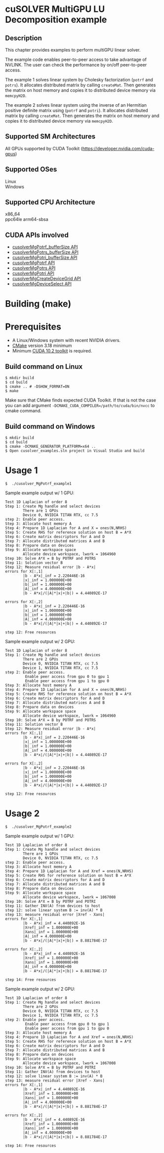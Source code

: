 # cuSOLVER MultiGPU LU Decomposition example

## Description

This chapter provides examples to perform multiGPU linear solver.

The example code enables peer-to-peer access to take advantage of NVLINK. The user can check the performance by on/off peer-to-peer access.

The example 1 solves linear system by Cholesky factorization (`potrf` and `potrs`). It allocates distributed matrix by calling `createMat`. Then generates the matrix on host memory and copies it to distributed device memory via `memcpyH2D`.

The example 2 solves linear system using the inverse of an Hermitian positive definite matrix using (`potrf` and `potri`). It allocates distributed matrix by calling `createMat`. Then generates the matrix on host memory and copies it to distributed device memory via `memcpyH2D`.

## Supported SM Architectures

All GPUs supported by CUDA Toolkit (https://developer.nvidia.com/cuda-gpus)  

## Supported OSes

Linux  
Windows

## Supported CPU Architecture

x86_64  
ppc64le
arm64-sbsa

## CUDA APIs involved
- [cusolverMgPotrf_bufferSize API](https://docs.nvidia.com/cuda/cusolver/index.html#mg-potrf)
- [cusolverMgPotrs_bufferSize API](https://docs.nvidia.com/cuda/cusolver/index.html#mg-potrs)
- [cusolverMgPotri_bufferSize API](https://docs.nvidia.com/cuda/cusolver/index.html#mg-potri)
- [cusolverMgPotrf API](https://docs.nvidia.com/cuda/cusolver/index.html#mg-potrf)
- [cusolverMgPotrs API](https://docs.nvidia.com/cuda/cusolver/index.html#mg-potrs)
- [cusolverMgPotri API](https://docs.nvidia.com/cuda/cusolver/index.html#mg-potri)
- [cusolverMgCreateDeviceGrid API](https://docs.nvidia.com/cuda/cusolver/index.html#mg-grid)
- [cusolverMgDeviceSelect API](https://docs.nvidia.com/cuda/cusolver/index.html#mg-device)

# Building (make)

# Prerequisites
- A Linux/Windows system with recent NVIDIA drivers.
- [CMake](https://cmake.org/download) version 3.18 minimum
- Minimum [CUDA 10.2 toolkit](https://developer.nvidia.com/cuda-downloads) is required.

## Build command on Linux
```
$ mkdir build
$ cd build
$ cmake .. # -DSHOW_FORMAT=ON
$ make
```
Make sure that CMake finds expected CUDA Toolkit. If that is not the case you can add argument `-DCMAKE_CUDA_COMPILER=/path/to/cuda/bin/nvcc` to cmake command.

## Build command on Windows
```
$ mkdir build
$ cd build
$ cmake -DCMAKE_GENERATOR_PLATFORM=x64 ..
$ Open cusolver_examples.sln project in Visual Studio and build
```

# Usage 1
```
$  ./cusolver_MgPotrf_example1
```

Sample example output w/ 1 GPU:

```
Test 1D Laplacian of order 8
Step 1: Create Mg handle and select devices 
        There are 1 GPUs 
        Device 0, NVIDIA TITAN RTX, cc 7.5 
step 2: Enable peer access.
Step 3: Allocate host memory A 
Step 4: Prepare 1D Laplacian for A and X = ones(N,NRHS) 
Step 5: Create RHS for reference solution on host B = A*X 
Step 6: Create matrix descriptors for A and D 
Step 7: Allocate distributed matrices A and B 
Step 8: Prepare data on devices 
Step 9: Allocate workspace space 
        Allocate device workspace, lwork = 1064960 
Step 10: Solve A*X = B by POTRF and POTRS 
Step 11: Solution vector B
Step 12: Measure residual error |b - A*x| 
errors for X[:,1] 
        |b - A*x|_inf = 2.220446E-16
        |x|_inf = 1.000000E+00
        |b|_inf = 1.000000E+00
        |A|_inf = 4.000000E+00
        |b - A*x|/(|A|*|x|+|b|) = 4.440892E-17

errors for X[:,2] 
        |b - A*x|_inf = 2.220446E-16
        |x|_inf = 1.000000E+00
        |b|_inf = 1.000000E+00
        |A|_inf = 4.000000E+00
        |b - A*x|/(|A|*|x|+|b|) = 4.440892E-17

step 12: Free resources
```

Sample example output w/ 2 GPU:

```
Test 1D Laplacian of order 8
Step 1: Create Mg handle and select devices 
        There are 2 GPUs 
        Device 0, NVIDIA TITAN RTX, cc 7.5 
        Device 1, NVIDIA TITAN RTX, cc 7.5 
step 2: Enable peer access.
         Enable peer access from gpu 0 to gpu 1
         Enable peer access from gpu 1 to gpu 0
Step 3: Allocate host memory A 
Step 4: Prepare 1D Laplacian for A and X = ones(N,NRHS) 
Step 5: Create RHS for reference solution on host B = A*X 
Step 6: Create matrix descriptors for A and D 
Step 7: Allocate distributed matrices A and B 
Step 8: Prepare data on devices 
Step 9: Allocate workspace space 
        Allocate device workspace, lwork = 1064960 
Step 10: Solve A*X = B by POTRF and POTRS 
Step 11: Solution vector B
Step 12: Measure residual error |b - A*x| 
errors for X[:,1] 
        |b - A*x|_inf = 2.220446E-16
        |x|_inf = 1.000000E+00
        |b|_inf = 1.000000E+00
        |A|_inf = 4.000000E+00
        |b - A*x|/(|A|*|x|+|b|) = 4.440892E-17

errors for X[:,2] 
        |b - A*x|_inf = 2.220446E-16
        |x|_inf = 1.000000E+00
        |b|_inf = 1.000000E+00
        |A|_inf = 4.000000E+00
        |b - A*x|/(|A|*|x|+|b|) = 4.440892E-17

step 12: Free resources
```

# Usage 2
```
$  ./cusolver_MgPotrf_example2
```

Sample example output w/ 1 GPU:

```
Test 1D Laplacian of order 8
Step 1: Create Mg handle and select devices 
        There are 1 GPUs 
        Device 0, NVIDIA TITAN RTX, cc 7.5 
step 2: Enable peer access.
Step 3: Allocate host memory A 
Step 4: Prepare 1D Laplacian for A and Xref = ones(N,NRHS) 
Step 5: Create RHS for reference solution on host B = A*X 
Step 6: Create matrix descriptors for A and D 
Step 7: Allocate distributed matrices A and B 
Step 8: Prepare data on devices 
Step 9: Allocate workspace space 
        Allocate device workspace, lwork = 1067008 
Step 10: Solve A*X = B by POTRF and POTRI 
Step 11: Gather INV(A) from devices to host
step 12: solve linear system B := inv(A) * B 
step 13: measure residual error |Xref - Xans| 
errors for X[:,1] 
        |b - A*x|_inf = 4.440892E-16
        |Xref|_inf = 1.000000E+00
        |Xans|_inf = 1.000000E+00
        |A|_inf = 4.000000E+00
        |b - A*x|/(|A|*|x|+|b|) = 8.881784E-17

errors for X[:,2] 
        |b - A*x|_inf = 4.440892E-16
        |Xref|_inf = 1.000000E+00
        |Xans|_inf = 1.000000E+00
        |A|_inf = 4.000000E+00
        |b - A*x|/(|A|*|x|+|b|) = 8.881784E-17

step 14: Free resources
```

Sample example output w/ 2 GPU:

```
Test 1D Laplacian of order 8
Step 1: Create Mg handle and select devices 
        There are 2 GPUs 
        Device 0, NVIDIA TITAN RTX, cc 7.5 
        Device 1, NVIDIA TITAN RTX, cc 7.5 
step 2: Enable peer access.
         Enable peer access from gpu 0 to gpu 1
         Enable peer access from gpu 1 to gpu 0
Step 3: Allocate host memory A 
Step 4: Prepare 1D Laplacian for A and Xref = ones(N,NRHS) 
Step 5: Create RHS for reference solution on host B = A*X 
Step 6: Create matrix descriptors for A and D 
Step 7: Allocate distributed matrices A and B 
Step 8: Prepare data on devices 
Step 9: Allocate workspace space 
        Allocate device workspace, lwork = 1067008 
Step 10: Solve A*X = B by POTRF and POTRI 
Step 11: Gather INV(A) from devices to host
step 12: solve linear system B := inv(A) * B 
step 13: measure residual error |Xref - Xans| 
errors for X[:,1] 
        |b - A*x|_inf = 4.440892E-16
        |Xref|_inf = 1.000000E+00
        |Xans|_inf = 1.000000E+00
        |A|_inf = 4.000000E+00
        |b - A*x|/(|A|*|x|+|b|) = 8.881784E-17

errors for X[:,2] 
        |b - A*x|_inf = 4.440892E-16
        |Xref|_inf = 1.000000E+00
        |Xans|_inf = 1.000000E+00
        |A|_inf = 4.000000E+00
        |b - A*x|/(|A|*|x|+|b|) = 8.881784E-17

step 14: Free resources
```